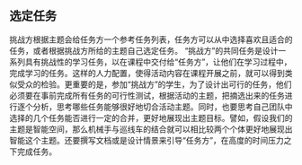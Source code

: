 ##  选定任务

挑战方根据主题会给任务方一个参考任务列表，任务方可以从中选择喜欢且适合的任务，或者根据挑战方所给的主题自己选定任务。
“挑战方”的共同任务是设计一系列具有挑战性的学习任务，以在课程中交付给“任务方”，让他们在学习过程中，完成学习的任务。这样的人力配置，使得活动内容在课程开展之前，就可以得到类似受众的检验。更重要的是，参加“挑战方”的学生，为了设计出可行的任务，他们必须要在事前完成所有任务的可行性测试，根据活动的主题，把摘选出来的任务进行逐个分析，思考哪些任务能够很好地切合活动主题。同时，也要思考自己团队中选择的几个任务能否进行一定的合并，更好地展现出主题目标。譬如，假设我们的主题是智能空间，那么机械手与巡线车的结合就可以相比较两个个体更好地展现出智能这个主题。还要撰写文档或是设计情景来引导“任务方”，在高度的时间压力之下完成任务。